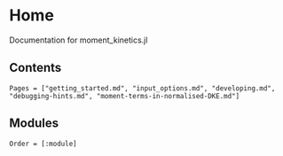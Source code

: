 # Home

Documentation for moment_kinetics.jl

## Contents

```@contents
Pages = ["getting_started.md", "input_options.md", "developing.md", "debugging-hints.md", "moment-terms-in-normalised-DKE.md"]
```

## Modules

```@index
Order = [:module]
```
